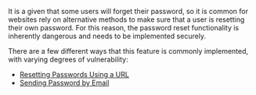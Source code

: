 It is a given that some users will forget their password, so it is common for websites rely on alternative methods to make sure that a user is resetting their own password. For this reason, the password reset functionality is inherently dangerous and needs to be implemented securely.

There are a few different ways that this feature is commonly implemented, with varying degrees of vulnerability:
- [Resetting Passwords Using a URL](obsidian://open?vault=security-notes&file=Offensive%20Security%2FWeb%20Application%20Security%2FServer-side%20Vulnerabilities%2FAuthentication%2FOther%20Authentication%20Mechanisms%2FResetting%20User%20Passwords%2FResetting%20Passwords%20Using%20a%20URL)
- [Sending Password by Email](obsidian://open?vault=security-notes&file=Offensive%20Security%2FWeb%20Application%20Security%2FServer-side%20Vulnerabilities%2FAuthentication%2FOther%20Authentication%20Mechanisms%2FResetting%20User%20Passwords%2FSending%20Passwords%20By%20Email)

